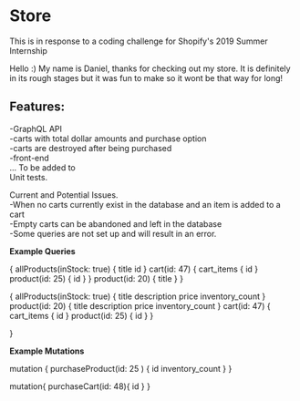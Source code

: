 # Store
This is in response to a coding challenge for Shopify's 2019 Summer Internship

Hello :) My name is Daniel, thanks for checking out my store. It is definitely in its rough stages but it was fun to make so it wont be that way for long!

<h2>Features:</h2> 
<p>
-GraphQL API <br>
-carts with total dollar amounts and purchase option <br>
-carts are destroyed after being purchased <br>
-front-end <br>
... To be added to <br>
Unit tests.

Current and Potential Issues. <br>
-When no carts currently exist in the database and an item is added to a cart <br>
-Empty carts can be abandoned and left in the database <br>
-Some queries are not set up and will result in an error.
</p>

<Strong>Example Queries </Strong> 
<p>
{ 
  allProducts(inStock: true) {
    title
    id
  }
  cart(id: 47) {
    cart_items {
      id
    }
    product(id: 25) {
      id
    }
  }
  product(id: 20) {
    title
  }
}
  </p>
  <p>
  {
  allProducts(inStock: true) {
    title
    description
    price
    inventory_count
  }
  product(id: 20) {
    title
    description
    price
    inventory_count
  }
  cart(id: 47) {
    cart_items {
      id
    }
    product(id: 25) {
      id
    }
  }
 
}
 </p>
<strong> Example Mutations </strong>
<p>
  mutation {
  purchaseProduct(id: 25 ) {
    id
    inventory_count
  }
}
  </p>

<p>
  mutation{
  purchaseCart(id: 48){
    id
  }
}
</p>
